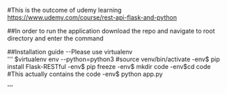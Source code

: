 #This is the outcome of udemy learning https://www.udemy.com/course/rest-api-flask-and-python

##In order to run the application download the repo and navigate to root directory and enter the command


##Installation guide --Please use virtualenv  
'''
$virtualenv env --python=python3
#source venv/bin/activate
-env$ pip install Flask-RESTful
-env$ pip freeze
-env$ mkdir code
-env$cd code #This actually contains the code
-env$ python app.py

'''

